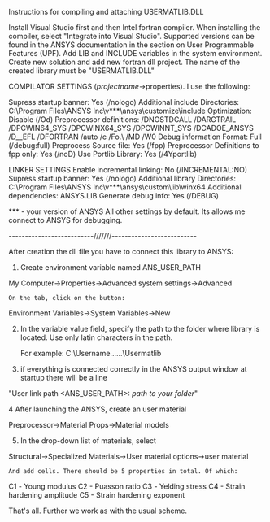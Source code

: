 
Instructions for сompiling and attaching USERMATLIB.DLL 

Install Visual Studio first and then Intel fortran compiler. When installing the compiler, select "Integrate into Visual Studio". Supported versions can be found in the ANSYS documentation in the section on User Programmable Features (UPF). Add LIB and INCLUDE variables in the system environment. Create new solution and add new fortran dll project. The name of the created library must be "USERMATLIB.DLL"

COMPILATOR SETTINGS (*projectname*->properties). I use the following: 

Supress startup banner: 		Yes (/nologo)
Additional include Directories: 	C:\Program Files\ANSYS Inc\v***\ansys\customize\include
Optimization: 				Disable (/Od)
Preprocessor definitions: 		/DNOSTDCALL /DARGTRAIL /DPCWIN64_SYS /DPCWINX64_SYS /DPCWINNT_SYS /DCADOE_ANSYS /D__EFL /DFORTRAN /auto /c /Fo.\ /MD /W0
Debug information Format: 		Full (/debug:full)
Preprocess Source file: 		Yes (/fpp)
Preprocessor Definitions to fpp only: 	Yes (/noD)
Use Portlib Library: 			Yes (/4Yportlib)

LINKER SETTINGS
Enable incremental linking: 		No (/INCREMENTAL:NO)
Supress startup banner: 		Yes (/nologo)
Additional library Directories: 	C:\Program Files\ANSYS Inc\v***\ansys\custom\lib\winx64
Additional dependencies: 		ANSYS.LIB
Generate debug info: 			Yes (/DEBUG)

*** - your version of ANSYS
All other settings by default. Its allows me connect to ANSYS for debugging.

--------------------------///////--------------------------

After creation the dll file you have to connect this library to ANSYS:

1. Create environment variable named ANS_USER_PATH

My Computer->Properties->Advanced system settings->Advanced

    On the tab, click on the button:

Environment Variables->System Variables->New

2. In the variable value field, specify the path to the folder where library is located. Use only latin characters in the path.

    For example: C:\Username\......\Usermatlib
   
3. if everything is connected correctly in the ANSYS output window at startup there will be a line 

"User link path <ANS_USER_PATH>: *path to your folder*"

4 After launching the ANSYS, create an user material 

Preprocessor->Material Props->Material models

5. In the drop-down list of materials, select

Structural->Specialized Materials->User material options->user material

    And add cells. There should be 5 properties in total. Of which:

С1 - Young modulus
C2 - Puasson ratio
С3 - Yelding stress 
C4 - Strain hardening amplitude
C5 - Strain hardening exponent

That's all. Further we work as with the usual scheme.